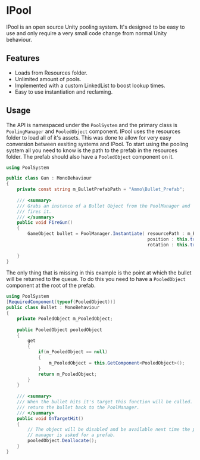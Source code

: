 # IPool

IPool is an open source Unity pooling system. It's designed to be easy to use and only require a very small code change from normal Unity behaviour. 


## Features
* Loads from Resources folder.
* Unlimited amount of pools. 
* Implemented with a custom LinkedList to boost lookup times. 
* Easy to use instantiation and reclaming.

## Usage
The API is namespaced under the `PoolSystem` and the primary class is `PoolingManager` and `PooledObject` component. IPool uses the resources folder to load all of it's assets. This was done to allow for very easy conversion between exsiting systems and IPool. To start using the pooling system all you need to know is the path to the prefab in the resources folder. The prefab should also have a `PooledObject` component on it. 

``` csharp
using PoolSystem

public class Gun : MonoBehaviour
{
	private const string m_BulletPrefabPath = "Ammo\Bullet_Prefab";
    
    /// <summary>
    /// Grabs an instance of a Bullet Object from the PoolManager and
    /// fires it.
    /// </summary>
    public void FireGun()
    {
		GameObject bullet = PoolManager.Instantiate( resourcePath : m_BulletPrefabPath, 
        				                             position : this.transform.position,
                                                     rotation : this.transform.rotation );
                                 
    }
}
```

The only thing that is missing in this example is the point at which the bullet will be returned to the queue. To do this you need to have a `PooledObject` component at the root of the prefab.

``` csharp
using PoolSystem
[RequiredComponent(typeof(PooledObject))]
public class Bullet : MonoBehaviour
{
	private PooledObject m_PooledObject;
    
    public PooledObject pooledObject
    {
    	get 
        {
        	if(m_PooledObject == null)
            {
				m_PooledObject = this.GetComponent<PooledObject>();
            }
            return m_PooledObject;
        }
	}
    
    /// <summary>
    /// When the bullet hits it's target this function will be called. This should
    /// return the bullet back to the PoolManager. 
    /// </summary>
    public void OnTargetHit()
    {
    	// The object will be disabled and be available next time the pool
        // manager is asked for a prefab. 
		pooledObject.Deallocate();
    }
}
```